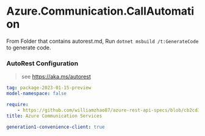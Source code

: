 # Azure.Communication.CallAutomation

From Folder that contains autorest.md, Run `dotnet msbuild /t:GenerateCode` to generate code.

### AutoRest Configuration
> see https://aka.ms/autorest

```yaml
tag: package-2023-01-15-preview
model-namespace: false

require:
    - https://github.com/williamzhao87/azure-rest-api-specs/blob/cb2cd38aa4a7258e59a912edbb21a21468fb9c6f/specification/communication/data-plane/CallAutomation/readme.md
title: Azure Communication Services

generation1-convenience-client: true

```

